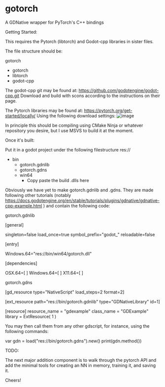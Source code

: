 # gotorch
A GDNative wrapper for PyTorch's C++ bindings

Getting Started:

This requires the Pytorch (libtorch) and Godot-cpp libraries in sister files.

The file structure should be:

gotorch
  + gotorch
  + libtorch
  + godot-cpp

The godot-cpp git may be found at: https://github.com/godotengine/godot-cpp.git
Download and build with scons according to the instructions on their page.

The Pytorch libraries may be found at: https://pytorch.org/get-started/locally/
Using the following download settings:
![image](https://user-images.githubusercontent.com/10587741/113425750-55608d80-93ca-11eb-89e0-3284cc54fd28.png)

In principle this should be compiling using CMake Ninja or whatever repository you desire, but I use MSVS to build it at the moment.

Once it's built:

Put it in a godot project under the following filestructure
res://
  + bin
    - gotorch.gdnlib
    - gotorch.gdns
    + win64
      - Copy paste the build .dlls here

Obviously we have yet to make gotorch.gdnlib and .gdns. They are made following other tutorials (notably https://docs.godotengine.org/en/stable/tutorials/plugins/gdnative/gdnative-cpp-example.html ) and contain the following code:

gotorch.gdnlib

[general]

singleton=false
load_once=true
symbol_prefix="godot_"
reloadable=false

[entry]

Windows.64="res://bin/win64/gotorch.dll"

[dependencies]

OSX.64=[  ]
Windows.64=[  ]
X11.64=[  ]


gotorch.gdns

[gd_resource type="NativeScript" load_steps=2 format=2]

[ext_resource path="res://bin/gotorch.gdnlib" type="GDNativeLibrary" id=1]

[resource]
resource_name = "gdexample"
class_name = "GDExample"
library = ExtResource( 1 )

You may then call them from any other gdscript, for instance, using the following commands:

var gdn = load("res://bin/gotorch.gdns").new()
print(gdn.method())

TODO:

The next major addition component is to walk through the pytorch API and add the minimal tools for creating an NN in memory, training it, and saving it.

Cheers!
